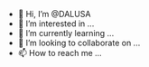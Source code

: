 - 👋 Hi, I’m @DALUSA
- 👀 I’m interested in ...
- 🌱 I’m currently learning ...
- 💞️ I’m looking to collaborate on ...
- 📫 How to reach me ...

<!---
EBMWTB/EBMWTB is a ✨ special ✨ repository because its `README.md` (this file) appears on your GitHub profile.
You can click the Preview link to take a look at your changes.
--->
